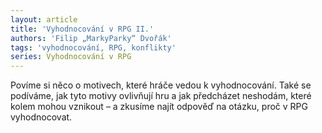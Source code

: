 ```yaml
---
layout: article
title: 'Vyhodnocování v RPG II.'
authors: 'Filip „MarkyParky“ Dvořák'
tags: 'vyhodnocování, RPG, konflikty'
series: Vyhodnocování v RPG
---
```


Povíme si něco o motivech, které hráče vedou
k vyhodnocování. Také se podíváme,
jak tyto motivy ovlivňují hru a jak předcházet
neshodám, které kolem mohou
vznikout – a zkusíme najít odpověď na
otázku, proč v RPG vyhodnocovat.
